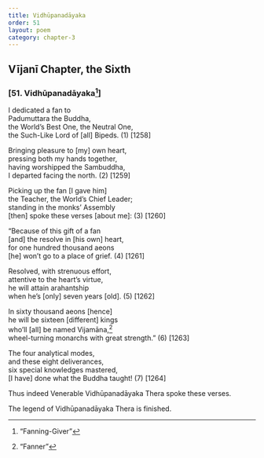```yaml
---
title: Vidhūpanadāyaka
order: 51
layout: poem
category: chapter-3
---
```


## Vījanī Chapter, the Sixth

### \[51. Vidhūpanadāyaka[^1]\]

I dedicated a fan to  
Padumuttara the Buddha,  
the World’s Best One, the Neutral One,  
the Such-Like Lord of \[all\] Bipeds. (1) \[1258\]

Bringing pleasure to \[my\] own heart,  
pressing both my hands together,  
having worshipped the Sambuddha,  
I departed facing the north. (2) \[1259\]

Picking up the fan \[I gave him\]  
the Teacher, the World’s Chief Leader;  
standing in the monks’ Assembly  
\[then\] spoke these verses \[about me\]: (3) \[1260\]

“Because of this gift of a fan  
\[and\] the resolve in \[his own\] heart,  
for one hundred thousand aeons  
\[he\] won’t go to a place of grief. (4) \[1261\]

Resolved, with strenuous effort,  
attentive to the heart’s virtue,  
he will attain arahantship  
when he’s \[only\] seven years \[old\]. (5) \[1262\]

In sixty thousand aeons \[hence\]  
he will be sixteen \[different\] kings  
who’ll \[all\] be named Vijamāna,[^2]  
wheel-turning monarchs with great strength.” (6) \[1263\]

The four analytical modes,  
and these eight deliverances,  
six special knowledges mastered,  
\[I have\] done what the Buddha taught! (7) \[1264\]

Thus indeed Venerable Vidhūpanadāyaka Thera spoke these verses.

The legend of Vidhūpanadāyaka Thera is finished.

[^1]: “Fanning-Giver”

[^2]: “Fanner”
